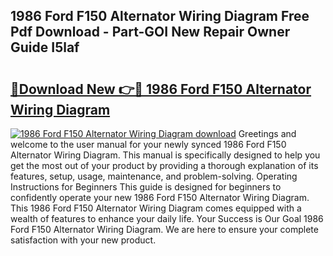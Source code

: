## 1986 Ford F150 Alternator Wiring Diagram Free Pdf Download - Part-GOI New Repair Owner Guide I5laf

# <h2><a href="http://dfupbm.blite.top/?on=1986+Ford+F150+Alternator+Wiring+Diagram">🔗Download New 👉🔴 1986 Ford F150 Alternator Wiring Diagram</a></h2>

[![1986 Ford F150 Alternator Wiring Diagram download](https://i.imgur.com/lujVjoI.png)](http://dfupbm.blite.top/?on=1986+Ford+F150+Alternator+Wiring+Diagram)
Greetings and welcome to the user manual for your newly synced 1986 Ford F150 Alternator Wiring Diagram. This manual is specifically designed to help you get the most out of your product by providing a thorough explanation of its features, setup, usage, maintenance, and problem-solving. Operating Instructions for Beginners This guide is designed for beginners to confidently operate your new 1986 Ford F150 Alternator Wiring Diagram. This 1986 Ford F150 Alternator Wiring Diagram comes equipped with a wealth of features to enhance your daily life. Your Success is Our Goal 1986 Ford F150 Alternator Wiring Diagram. We are here to ensure your complete satisfaction with your new product.
